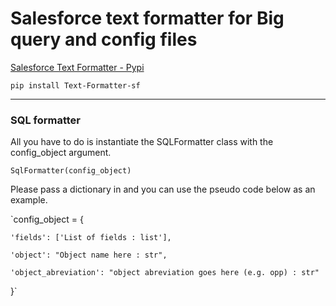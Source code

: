 # Salesforce text formatter for Big query and config files

[Salesforce Text Formatter - Pypi](https://pypi.org/project/Text-Formatter-sf/)

`pip install Text-Formatter-sf`

--------------------

### SQL formatter 

All you have to do is instantiate the SQLFormatter class with the config_object argument.

`SqlFormatter(config_object)`

Please pass a dictionary in and you can use the pseudo code below as an example.

`config_object = {  

    'fields': ['List of fields : list'],  
    
    'object': "Object name here : str",  
    
    'object_abreviation': "object abreviation goes here (e.g. opp) : str"   
    
}`

